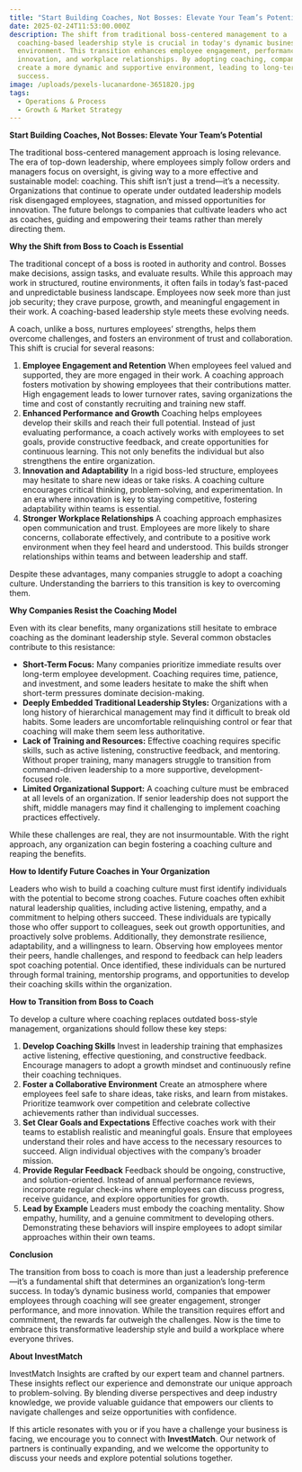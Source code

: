 ```yaml
---
title: "Start Building Coaches, Not Bosses: Elevate Your Team’s Potential"
date: 2025-02-24T11:53:00.000Z
description: The shift from traditional boss-centered management to a
  coaching-based leadership style is crucial in today's dynamic business
  environment. This transition enhances employee engagement, performance,
  innovation, and workplace relationships. By adopting coaching, companies can
  create a more dynamic and supportive environment, leading to long-term
  success.
image: /uploads/pexels-lucanardone-3651820.jpg
tags:
  - Operations & Process
  - Growth & Market Strategy
---
```

**Start Building Coaches, Not Bosses: Elevate Your Team’s Potential**

The traditional boss-centered management approach is losing relevance. The era of top-down leadership, where employees simply follow orders and managers focus on oversight, is giving way to a more effective and sustainable model: coaching. This shift isn’t just a trend—it’s a necessity. Organizations that continue to operate under outdated leadership models risk disengaged employees, stagnation, and missed opportunities for innovation. The future belongs to companies that cultivate leaders who act as coaches, guiding and empowering their teams rather than merely directing them.

**Why the Shift from Boss to Coach is Essential**

The traditional concept of a boss is rooted in authority and control. Bosses make decisions, assign tasks, and evaluate results. While this approach may work in structured, routine environments, it often fails in today’s fast-paced and unpredictable business landscape. Employees now seek more than just job security; they crave purpose, growth, and meaningful engagement in their work. A coaching-based leadership style meets these evolving needs.

A coach, unlike a boss, nurtures employees’ strengths, helps them overcome challenges, and fosters an environment of trust and collaboration. This shift is crucial for several reasons:

1. **Employee Engagement and Retention** When employees feel valued and supported, they are more engaged in their work. A coaching approach fosters motivation by showing employees that their contributions matter. High engagement leads to lower turnover rates, saving organizations the time and cost of constantly recruiting and training new staff.
2. **Enhanced Performance and Growth** Coaching helps employees develop their skills and reach their full potential. Instead of just evaluating performance, a coach actively works with employees to set goals, provide constructive feedback, and create opportunities for continuous learning. This not only benefits the individual but also strengthens the entire organization.
3. **Innovation and Adaptability** In a rigid boss-led structure, employees may hesitate to share new ideas or take risks. A coaching culture encourages critical thinking, problem-solving, and experimentation. In an era where innovation is key to staying competitive, fostering adaptability within teams is essential.
4. **Stronger Workplace Relationships** A coaching approach emphasizes open communication and trust. Employees are more likely to share concerns, collaborate effectively, and contribute to a positive work environment when they feel heard and understood. This builds stronger relationships within teams and between leadership and staff.

Despite these advantages, many companies struggle to adopt a coaching culture. Understanding the barriers to this transition is key to overcoming them.

**Why Companies Resist the Coaching Model**

Even with its clear benefits, many organizations still hesitate to embrace coaching as the dominant leadership style. Several common obstacles contribute to this resistance:

* **Short-Term Focus:** Many companies prioritize immediate results over long-term employee development. Coaching requires time, patience, and investment, and some leaders hesitate to make the shift when short-term pressures dominate decision-making.
* **Deeply Embedded Traditional Leadership Styles:** Organizations with a long history of hierarchical management may find it difficult to break old habits. Some leaders are uncomfortable relinquishing control or fear that coaching will make them seem less authoritative.
* **Lack of Training and Resources:** Effective coaching requires specific skills, such as active listening, constructive feedback, and mentoring. Without proper training, many managers struggle to transition from command-driven leadership to a more supportive, development-focused role.
* **Limited Organizational Support:** A coaching culture must be embraced at all levels of an organization. If senior leadership does not support the shift, middle managers may find it challenging to implement coaching practices effectively.

While these challenges are real, they are not insurmountable. With the right approach, any organization can begin fostering a coaching culture and reaping the benefits.

**How to Identify Future Coaches in Your Organization**

Leaders who wish to build a coaching culture must first identify individuals with the potential to become strong coaches. Future coaches often exhibit natural leadership qualities, including active listening, empathy, and a commitment to helping others succeed. These individuals are typically those who offer support to colleagues, seek out growth opportunities, and proactively solve problems. Additionally, they demonstrate resilience, adaptability, and a willingness to learn. Observing how employees mentor their peers, handle challenges, and respond to feedback can help leaders spot coaching potential. Once identified, these individuals can be nurtured through formal training, mentorship programs, and opportunities to develop their coaching skills within the organization.

**How to Transition from Boss to Coach**

To develop a culture where coaching replaces outdated boss-style management, organizations should follow these key steps:

1. **Develop Coaching Skills**
   Invest in leadership training that emphasizes active listening, effective questioning, and constructive feedback. Encourage managers to adopt a growth mindset and continuously refine their coaching techniques.
2. **Foster a Collaborative Environment**
   Create an atmosphere where employees feel safe to share ideas, take risks, and learn from mistakes. Prioritize teamwork over competition and celebrate collective achievements rather than individual successes.
3. **Set Clear Goals and Expectations**
   Effective coaches work with their teams to establish realistic and meaningful goals. Ensure that employees understand their roles and have access to the necessary resources to succeed. Align individual objectives with the company’s broader mission.
4. **Provide Regular Feedback**
   Feedback should be ongoing, constructive, and solution-oriented. Instead of annual performance reviews, incorporate regular check-ins where employees can discuss progress, receive guidance, and explore opportunities for growth.
5. **Lead by Example**
   Leaders must embody the coaching mentality. Show empathy, humility, and a genuine commitment to developing others. Demonstrating these behaviors will inspire employees to adopt similar approaches within their own teams.

**Conclusion**

The transition from boss to coach is more than just a leadership preference—it’s a fundamental shift that determines an organization’s long-term success. In today’s dynamic business world, companies that empower employees through coaching will see greater engagement, stronger performance, and more innovation. While the transition requires effort and commitment, the rewards far outweigh the challenges. Now is the time to embrace this transformative leadership style and build a workplace where everyone thrives.

**About InvestMatch**


InvestMatch Insights are crafted by our expert team and channel partners. These insights reflect our experience and demonstrate our unique approach to problem-solving. By blending diverse perspectives and deep industry knowledge, we provide valuable guidance that empowers our clients to navigate challenges and seize opportunities with confidence.


If this article resonates with you or if you have a challenge your business is facing, we encourage you to connect with **InvestMatch**. Our network of partners is continually expanding, and we welcome the opportunity to discuss your needs and explore potential solutions together.

[](https://www.investmatch.ca/insights)
